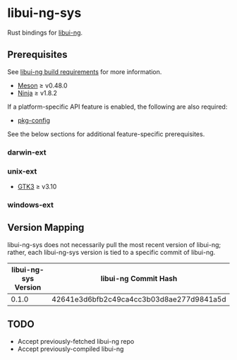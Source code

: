 # libui-ng-sys

Rust bindings for [libui-ng](https://github.com/libui-ng/libui-ng).

## Prerequisites

See [libui-ng build requirements](https://github.com/libui-ng/libui-ng#build-requirements) for more information.

* [Meson](https://mesonbuild.com/) &ge; v0.48.0
* [Ninja](https://ninja-build.org/) &ge; v1.8.2

If a platform-specific API feature is enabled, the following are also required:

* [pkg-config](https://www.freedesktop.org/wiki/Software/pkg-config/)

See the below sections for additional feature-specific prerequisites.

### darwin-ext

### unix-ext

* [GTK3](https://gtk.org) &ge; v3.10

### windows-ext

## Version Mapping

libui-ng-sys does not necessarily pull the most recent version of libui-ng; rather, each libui-ng-sys version is tied to a specific commit of libui-ng.

| libui-ng-sys Version | libui-ng Commit Hash                     |
| -------------------- | ---------------------------------------- |
| 0.1.0                | 42641e3d6bfb2c49ca4cc3b03d8ae277d9841a5d |

## TODO

* Accept previously-fetched libui-ng repo
* Accept previously-compiled libui-ng
